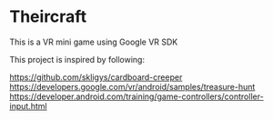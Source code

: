 # Theircraft
This is a VR mini game using Google VR SDK

This project is inspired by following:

https://github.com/skligys/cardboard-creeper
https://developers.google.com/vr/android/samples/treasure-hunt
https://developer.android.com/training/game-controllers/controller-input.html
